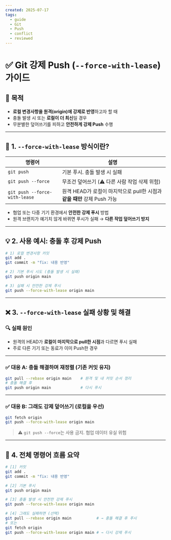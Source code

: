 ```yaml
---
created: 2025-07-17
tags:
  - guide
  - Git
  - Push
  - conflict
  - reviewed
---
```


# ✅ Git 강제 Push (`--force-with-lease`) 가이드

## 📌 목적
- **로컬 변경사항을 원격(origin)에 강제로 반영**하고자 할 때  
- 충돌 발생 시 또는 **로컬이 더 최신**일 경우  
- 무분별한 덮어쓰기를 피하고 **안전하게 강제 Push** 수행

---

## 🔐 1. `--force-with-lease` 방식이란?

| 명령어                        | 설명                                                                    |
|-------------------------------|-------------------------------------------------------------------------|
| `git push`                    | 기본 푸시. 충돌 발생 시 실패                                           |
| `git push --force`            | 무조건 덮어쓰기 (⚠️ 다른 사람 작업 삭제 위험)                            |
| `git push --force-with-lease` | 원격 HEAD가 로컬이 마지막으로 pull한 시점과 **같을 때만** 강제 Push 가능   |

- 협업 또는 다중 기기 환경에서 **안전한 강제 푸시** 방법  
- 원격 브랜치가 예기치 않게 바뀌면 푸시가 실패 → **다른 작업 덮어쓰기 방지**

---

## 💡 2. 사용 예시: 충돌 후 강제 Push

```bash
# 1) 로컬 변경사항 커밋
git add .
git commit -m "fix: 내용 반영"

# 2) 기본 푸시 시도 (충돌 발생 시 실패)
git push origin main

# 3) 실패 시 안전한 강제 푸시
git push --force-with-lease origin main
```

---

## ❌ 3. `--force-with-lease` 실패 상황 및 해결

### 🔍 실패 원인
- 원격의 HEAD가 **로컬이 마지막으로 pull한 시점**과 다르면 푸시 실패  
- 주로 다른 기기 또는 동료가 이미 Push한 경우

---

### ✅ 대응 A: 충돌 해결하며 재정렬 (기존 커밋 유지)

```bash
git pull --rebase origin main    # 원격 및 내 커밋 순서 정리
# 충돌 해결 후
git push origin main             # 다시 푸시

```

---

### ✅ 대응 B: 그래도 강제 덮어쓰기 (로컬을 우선)

```bash
git fetch origin
git push --force-with-lease origin main
```

> ⚠️ `git push --force`는 사용 금지. 협업 데이터 유실 위험

---

## 🧾 4. 전체 명령어 흐름 요약

```bash
# [1] 커밋
git add .
git commit -m "fix: 내용 반영"

# [2] 기본 푸시
git push origin main

# [3] 충돌 발생 시 안전한 강제 푸시
git push --force-with-lease origin main

# [4] 그래도 실패하면 (선택)
git pull --rebase origin main           # → 충돌 해결 후 푸시
# 또는
git fetch origin
git push --force-with-lease origin main # → 다시 강제 푸시
```
